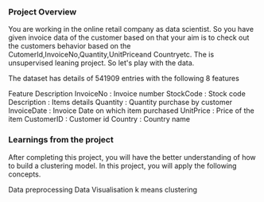 ### Project Overview

 You are working in the online retail company as data scientist. So you have given invoice data of the customer based on that your aim is to check out the customers behavior based on the CutomerId,InvoiceNo,Quantity,UnitPriceand Countryetc. The is unsupervised leaning project. So let's play with the data.

The dataset has details of 541909 entries with the following 8 features

Feature	              Description
InvoiceNo	:      Invoice number
StockCode	:    Stock code
Description	:     Items details
Quantity	        :    Quantity purchase by customer
InvoiceDate	:     Invoice Date on which item purchased
UnitPrice	:    Price of the item
CustomerID	:     Customer id
Country	        :     Country name


### Learnings from the project

 After completing this project, you will have the better understanding of how to build a clustering model. In this project, you will apply the following concepts.

Data preprocessing
Data Visualisation
k means clustering



